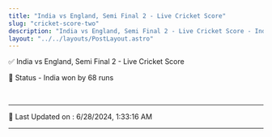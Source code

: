 ```yaml
---
title: "India vs England, Semi Final 2 - Live Cricket Score"
slug: "cricket-score-two"
description: "India vs England, Semi Final 2 - Live Cricket Score - India won by 68 runs."
layout: "../../layouts/PostLayout.astro"
--- 
```


✅ India vs England, Semi Final 2 - Live Cricket Score

📑 Status - India won by 68 runs

<br />

***

📝 Last Updated on : 6/28/2024, 1:33:16 AM

***

